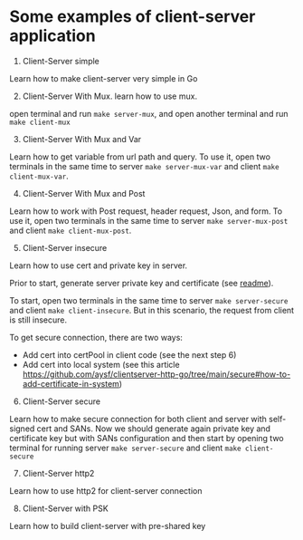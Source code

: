 # Some examples of client-server application

1. Client-Server simple

Learn how to make client-server very simple in Go

2. Client-Server With Mux. learn how to use mux.

open terminal and run `make server-mux`, and open another terminal and run `make client-mux`

3. Client-Server With Mux and Var

Learn how to get variable from url path and query. To use it, open two terminals in the same time to server `make server-mux-var` and client `make client-mux-var`. 

4. Client-Server With Mux and Post

Learn how to work with Post request, header request, Json, and form. To use it, open two terminals in the same time to server `make server-mux-post` and client `make client-mux-post`. 

5. Client-Server insecure

Learn how to use cert and private key in server. 

Prior to start, generate server private key and certificate (see [readme](https://github.com/aysf/clientserver-http-go/tree/main/secure#how-to-create-certificate)). 

To start, open two terminals in the same time to server `make server-secure` and client `make client-insecure`. But in this scenario, the request from client is still insecure. 

To get secure connection, there are two ways:
- Add cert into certPool in client code (see the next step 6)
- Add cert into local system (see this article https://github.com/aysf/clientserver-http-go/tree/main/secure#how-to-add-certificate-in-system)

6. Client-Server secure

Learn how to make secure connection for both client and server with self-signed cert and SANs. Now we should generate again private key and certificate key but with SANs configuration and then start by opening two terminal for running server `make server-secure` and client `make client-secure`

7. Client-Server http2

Learn how to use http2 for client-server connection

8. Client-Server with PSK

Learn how to build client-server with pre-shared key